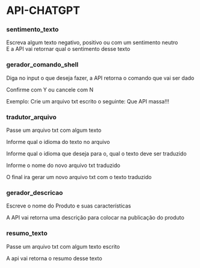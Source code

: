 # API-CHATGPT

### sentimento_texto 
<p>Escreva algum texto negativo, positivo ou com um sentimento neutro <br/>
E a API vai retornar qual o sentimento desse texto </p>

### gerador_comando_shell
<p>Diga no input o que deseja fazer, a API retorna o comando que vai ser dado </p>
<p>Confirme com Y ou cancele com N </p>
<p>Exemplo: Crie um arquivo txt escrito o seguinte: Que API massa!!! </p>

### tradutor_arquivo 
<p>Passe um arquivo txt com algum texto </p>
<p>Informe qual o idioma do texto no arquivo </p>
<p>Informe qual o idioma que deseja para o, qual o texto deve ser traduzido </p>
<p>Informe o nome do novo arquivo txt traduzido </p>
<p>O final ira gerar um novo arquivo txt com o texto traduzido </p>

### gerador_descricao
<p>Escreve o nome do Produto e suas características </p>
<p>A API vai retorna uma descrição para colocar na publicação do produto </p>

### resumo_texto
<p>Passe um arquivo txt com algum texto escrito </p>
<p>A api vai retorna o resumo desse texto </p>